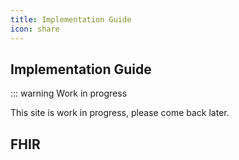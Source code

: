 ```yaml
---
title: Implementation Guide
icon: share
---
```


## Implementation Guide

::: warning Work in progress

This site is work in progress, please come back later.


## FHIR
